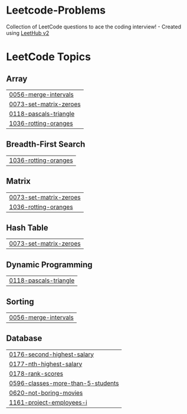 # Leetcode-Problems
Collection of LeetCode questions to ace the coding interview! - Created using [LeetHub v2](https://github.com/arunbhardwaj/LeetHub-2.0)

<!---LeetCode Topics Start-->
# LeetCode Topics
## Array
|  |
| ------- |
| [0056-merge-intervals](https://github.com/SatyamGupta88/Leetcode-Problems/tree/master/0056-merge-intervals) |
| [0073-set-matrix-zeroes](https://github.com/SatyamGupta88/Leetcode-Problems/tree/master/0073-set-matrix-zeroes) |
| [0118-pascals-triangle](https://github.com/SatyamGupta88/Leetcode-Problems/tree/master/0118-pascals-triangle) |
| [1036-rotting-oranges](https://github.com/SatyamGupta88/Leetcode-Problems/tree/master/1036-rotting-oranges) |
## Breadth-First Search
|  |
| ------- |
| [1036-rotting-oranges](https://github.com/SatyamGupta88/Leetcode-Problems/tree/master/1036-rotting-oranges) |
## Matrix
|  |
| ------- |
| [0073-set-matrix-zeroes](https://github.com/SatyamGupta88/Leetcode-Problems/tree/master/0073-set-matrix-zeroes) |
| [1036-rotting-oranges](https://github.com/SatyamGupta88/Leetcode-Problems/tree/master/1036-rotting-oranges) |
## Hash Table
|  |
| ------- |
| [0073-set-matrix-zeroes](https://github.com/SatyamGupta88/Leetcode-Problems/tree/master/0073-set-matrix-zeroes) |
## Dynamic Programming
|  |
| ------- |
| [0118-pascals-triangle](https://github.com/SatyamGupta88/Leetcode-Problems/tree/master/0118-pascals-triangle) |
## Sorting
|  |
| ------- |
| [0056-merge-intervals](https://github.com/SatyamGupta88/Leetcode-Problems/tree/master/0056-merge-intervals) |
## Database
|  |
| ------- |
| [0176-second-highest-salary](https://github.com/SatyamGupta88/Leetcode-Problems/tree/master/0176-second-highest-salary) |
| [0177-nth-highest-salary](https://github.com/SatyamGupta88/Leetcode-Problems/tree/master/0177-nth-highest-salary) |
| [0178-rank-scores](https://github.com/SatyamGupta88/Leetcode-Problems/tree/master/0178-rank-scores) |
| [0596-classes-more-than-5-students](https://github.com/SatyamGupta88/Leetcode-Problems/tree/master/0596-classes-more-than-5-students) |
| [0620-not-boring-movies](https://github.com/SatyamGupta88/Leetcode-Problems/tree/master/0620-not-boring-movies) |
| [1161-project-employees-i](https://github.com/SatyamGupta88/Leetcode-Problems/tree/master/1161-project-employees-i) |
<!---LeetCode Topics End-->